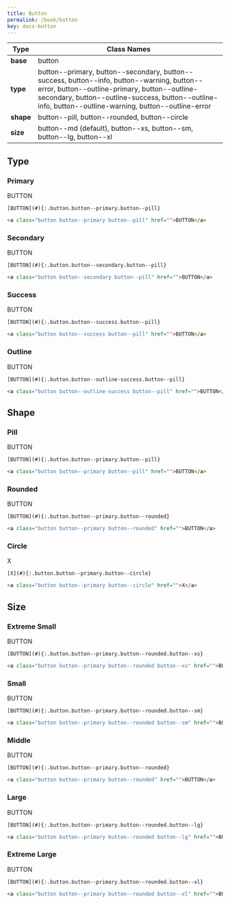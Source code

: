 ```yaml
---
title: Button
permalink: /book/button
key: docs-button
---
```


| Type | Class Names |
| ---- | ---- |
| **base**  | button |
| **type**  | button\-\-primary, button\-\-secondary, button\-\-success, button\-\-info, button\-\-warning, button\-\-error, button\-\-outline\-primary, button\-\-outline\-secondary, button\-\-outline\-success, button\-\-outline\-info, button\-\-outline\-warning, button\-\-outline\-error |
| **shape** | button\-\-pill, button\-\-rounded, button\-\-circle |
| **size**  | button\-\-md (default), button\-\-xs, button\-\-sm, button\-\-lg, button\-\-xl |

## Type

### Primary

<div class="button button--primary button--pill">BUTTON</div>

    [BUTTON](#){:.button.button--primary.button--pill}

```html
<a class="button button--primary button--pill" href="">BUTTON</a>
```

### Secondary

<div class="button button--secondary button--pill">BUTTON</div>

    [BUTTON](#){:.button.button--secondary.button--pill}

```html
<a class="button button--secondary button--pill" href="">BUTTON</a>
```

### Success

<div class="button button--success button--pill">BUTTON</div>

    [BUTTON](#){:.button.button--success.button--pill}

```html
<a class="button button--success button--pill" href="">BUTTON</a>
```

### Outline

<div class="button button--outline-success button--pill">BUTTON</div>

    [BUTTON](#){:.button.button--outline-success.button--pill}

```html
<a class="button button--outline-success button--pill" href="">BUTTON</a>
```

## Shape

### Pill

<div class="button button--primary button--pill">BUTTON</div>

    [BUTTON](#){:.button.button--primary.button--pill}

```html
<a class="button button--primary button--pill" href="">BUTTON</a>
```

### Rounded

<div class="button button--primary button--rounded">BUTTON</div>

    [BUTTON](#){:.button.button--primary.button--rounded}

```html
<a class="button button--primary button--rounded" href="">BUTTON</a>
```

### Circle

<div class="button button--primary button--circle">X</div>

    [X](#){:.button.button--primary.button--circle}

```html
<a class="button button--primary button--circle" href="">X</a>
```

## Size

### Extreme Small

<div class="button button--primary button--rounded button--xs">BUTTON</div>

    [BUTTON](#){:.button.button--primary.button--rounded.button--xs}

```html
<a class="button button--primary button--rounded button--xs" href="">BUTTON</a>
```

### Small

<div class="button button--primary button--rounded button--sm">BUTTON</div>

    [BUTTON](#){:.button.button--primary.button--rounded.button--sm}

```html
<a class="button button--primary button--rounded button--sm" href="">BUTTON</a>
```

### Middle

<div class="button button--primary button--rounded">BUTTON</div>

    [BUTTON](#){:.button.button--primary.button--rounded}

```html
<a class="button button--primary button--rounded" href="">BUTTON</a>
```

### Large

<div class="button button--primary button--rounded button--lg">BUTTON</div>

    [BUTTON](#){:.button.button--primary.button--rounded.button--lg}

```html
<a class="button button--primary button--rounded button--lg" href="">BUTTON</a>
```

### Extreme Large

<div class="button button--primary button--rounded button--xl">BUTTON</div>

    [BUTTON](#){:.button.button--primary.button--rounded.button--xl}

```html
<a class="button button--primary button--rounded button--xl" href="">BUTTON</a>
```
